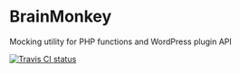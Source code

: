 # BrainMonkey

Mocking utility for PHP functions and WordPress plugin API

[![Travis CI status](https://travis-ci.org/Giuseppe-Mazzapica/BrainMonkey.svg)](https://travis-ci.org/Giuseppe-Mazzapica/BrainMonkey)
